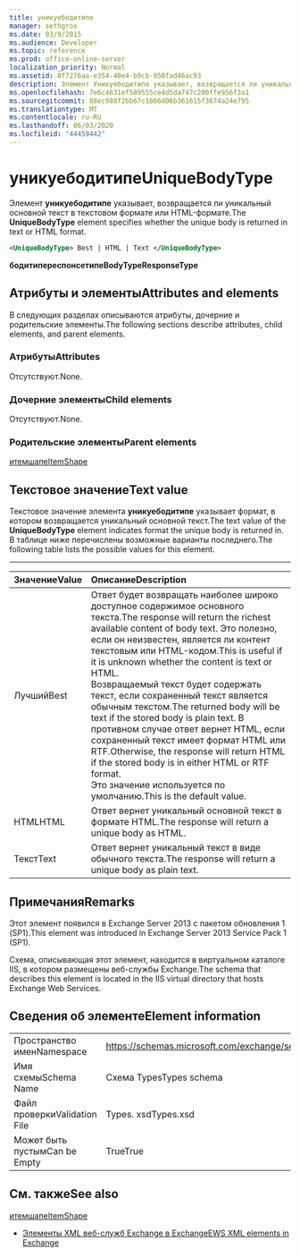 ```yaml
---
title: уникуебодитипе
manager: sethgros
ms.date: 03/9/2015
ms.audience: Developer
ms.topic: reference
ms.prod: office-online-server
localization_priority: Normal
ms.assetid: 8f7276aa-e354-40e4-b9cb-950fad46ac93
description: Элемент Уникуебодитипе указывает, возвращается ли уникальный основной текст в текстовом формате или HTML-формате.
ms.openlocfilehash: 7e6c4631ef589555ce4d5da747c200ffe956f3a1
ms.sourcegitcommit: 88ec988f2bb67c1866d06b361615f3674a24e795
ms.translationtype: MT
ms.contentlocale: ru-RU
ms.lasthandoff: 06/03/2020
ms.locfileid: "44459442"
---
```

# <a name="uniquebodytype"></a><span data-ttu-id="af205-103">уникуебодитипе</span><span class="sxs-lookup"><span data-stu-id="af205-103">UniqueBodyType</span></span>

<span data-ttu-id="af205-104">Элемент **уникуебодитипе** указывает, возвращается ли уникальный основной текст в текстовом формате или HTML-формате.</span><span class="sxs-lookup"><span data-stu-id="af205-104">The **UniqueBodyType** element specifies whether the unique body is returned in text or HTML format.</span></span> 
  
```XML
<UniqueBodyType> Best | HTML | Text </UniqueBodyType>
```

 <span data-ttu-id="af205-105">**бодитипереспонсетипе**</span><span class="sxs-lookup"><span data-stu-id="af205-105">**BodyTypeResponseType**</span></span>
## <a name="attributes-and-elements"></a><span data-ttu-id="af205-106">Атрибуты и элементы</span><span class="sxs-lookup"><span data-stu-id="af205-106">Attributes and elements</span></span>

<span data-ttu-id="af205-107">В следующих разделах описываются атрибуты, дочерние и родительские элементы.</span><span class="sxs-lookup"><span data-stu-id="af205-107">The following sections describe attributes, child elements, and parent elements.</span></span>
  
### <a name="attributes"></a><span data-ttu-id="af205-108">Атрибуты</span><span class="sxs-lookup"><span data-stu-id="af205-108">Attributes</span></span>

<span data-ttu-id="af205-109">Отсутствуют.</span><span class="sxs-lookup"><span data-stu-id="af205-109">None.</span></span>
  
### <a name="child-elements"></a><span data-ttu-id="af205-110">Дочерние элементы</span><span class="sxs-lookup"><span data-stu-id="af205-110">Child elements</span></span>

<span data-ttu-id="af205-111">Отсутствуют.</span><span class="sxs-lookup"><span data-stu-id="af205-111">None.</span></span>
  
### <a name="parent-elements"></a><span data-ttu-id="af205-112">Родительские элементы</span><span class="sxs-lookup"><span data-stu-id="af205-112">Parent elements</span></span>

[<span data-ttu-id="af205-113">итемшапе</span><span class="sxs-lookup"><span data-stu-id="af205-113">ItemShape</span></span>](itemshape.md)
  
## <a name="text-value"></a><span data-ttu-id="af205-114">Текстовое значение</span><span class="sxs-lookup"><span data-stu-id="af205-114">Text value</span></span>

<span data-ttu-id="af205-115">Текстовое значение элемента **уникуебодитипе** указывает формат, в котором возвращается уникальный основной текст.</span><span class="sxs-lookup"><span data-stu-id="af205-115">The text value of the **UniqueBodyType** element indicates format the unique body is returned in.</span></span> <span data-ttu-id="af205-116">В таблице ниже перечислены возможные варианты последнего.</span><span class="sxs-lookup"><span data-stu-id="af205-116">The following table lists the possible values for this element.</span></span> 
  
****

|<span data-ttu-id="af205-117">**Значение**</span><span class="sxs-lookup"><span data-stu-id="af205-117">**Value**</span></span>|<span data-ttu-id="af205-118">**Описание**</span><span class="sxs-lookup"><span data-stu-id="af205-118">**Description**</span></span>|
|:-----|:-----|
|<span data-ttu-id="af205-119">Лучший</span><span class="sxs-lookup"><span data-stu-id="af205-119">Best</span></span>  <br/> |<span data-ttu-id="af205-120">Ответ будет возвращать наиболее широко доступное содержимое основного текста.</span><span class="sxs-lookup"><span data-stu-id="af205-120">The response will return the richest available content of body text.</span></span> <span data-ttu-id="af205-121">Это полезно, если он неизвестен, является ли контент текстовым или HTML-кодом.</span><span class="sxs-lookup"><span data-stu-id="af205-121">This is useful if it is unknown whether the content is text or HTML.</span></span>  <br/> <span data-ttu-id="af205-122">Возвращаемый текст будет содержать текст, если сохраненный текст является обычным текстом.</span><span class="sxs-lookup"><span data-stu-id="af205-122">The returned body will be text if the stored body is plain text.</span></span> <span data-ttu-id="af205-123">В противном случае ответ вернет HTML, если сохраненный текст имеет формат HTML или RTF.</span><span class="sxs-lookup"><span data-stu-id="af205-123">Otherwise, the response will return HTML if the stored body is in either HTML or RTF format.</span></span>  <br/> <span data-ttu-id="af205-124">Это значение используется по умолчанию.</span><span class="sxs-lookup"><span data-stu-id="af205-124">This is the default value.</span></span>  <br/> |
|<span data-ttu-id="af205-125">HTML</span><span class="sxs-lookup"><span data-stu-id="af205-125">HTML</span></span>  <br/> |<span data-ttu-id="af205-126">Ответ вернет уникальный основной текст в формате HTML.</span><span class="sxs-lookup"><span data-stu-id="af205-126">The response will return a unique body as HTML.</span></span>  <br/> |
|<span data-ttu-id="af205-127">Текст</span><span class="sxs-lookup"><span data-stu-id="af205-127">Text</span></span>  <br/> |<span data-ttu-id="af205-128">Ответ вернет уникальный текст в виде обычного текста.</span><span class="sxs-lookup"><span data-stu-id="af205-128">The response will return a unique body as plain text.</span></span>  <br/> |
   
## <a name="remarks"></a><span data-ttu-id="af205-129">Примечания</span><span class="sxs-lookup"><span data-stu-id="af205-129">Remarks</span></span>

<span data-ttu-id="af205-130">Этот элемент появился в Exchange Server 2013 с пакетом обновления 1 (SP1).</span><span class="sxs-lookup"><span data-stu-id="af205-130">This element was introduced in Exchange Server 2013 Service Pack 1 (SP1).</span></span>
  
<span data-ttu-id="af205-131">Схема, описывающая этот элемент, находится в виртуальном каталоге IIS, в котором размещены веб-службы Exchange.</span><span class="sxs-lookup"><span data-stu-id="af205-131">The schema that describes this element is located in the IIS virtual directory that hosts Exchange Web Services.</span></span>
  
## <a name="element-information"></a><span data-ttu-id="af205-132">Сведения об элементе</span><span class="sxs-lookup"><span data-stu-id="af205-132">Element information</span></span>

|||
|:-----|:-----|
|<span data-ttu-id="af205-133">Пространство имен</span><span class="sxs-lookup"><span data-stu-id="af205-133">Namespace</span></span>  <br/> |https://schemas.microsoft.com/exchange/services/2006/types  <br/> |
|<span data-ttu-id="af205-134">Имя схемы</span><span class="sxs-lookup"><span data-stu-id="af205-134">Schema Name</span></span>  <br/> |<span data-ttu-id="af205-135">Схема Types</span><span class="sxs-lookup"><span data-stu-id="af205-135">Types schema</span></span>  <br/> |
|<span data-ttu-id="af205-136">Файл проверки</span><span class="sxs-lookup"><span data-stu-id="af205-136">Validation File</span></span>  <br/> |<span data-ttu-id="af205-137">Types. xsd</span><span class="sxs-lookup"><span data-stu-id="af205-137">Types.xsd</span></span>  <br/> |
|<span data-ttu-id="af205-138">Может быть пустым</span><span class="sxs-lookup"><span data-stu-id="af205-138">Can be Empty</span></span>  <br/> |<span data-ttu-id="af205-139">True</span><span class="sxs-lookup"><span data-stu-id="af205-139">True</span></span>  <br/> |
   
## <a name="see-also"></a><span data-ttu-id="af205-140">См. также</span><span class="sxs-lookup"><span data-stu-id="af205-140">See also</span></span>



[<span data-ttu-id="af205-141">итемшапе</span><span class="sxs-lookup"><span data-stu-id="af205-141">ItemShape</span></span>](itemshape.md)


- [<span data-ttu-id="af205-142">Элементы XML веб-служб Exchange в Exchange</span><span class="sxs-lookup"><span data-stu-id="af205-142">EWS XML elements in Exchange</span></span>](ews-xml-elements-in-exchange.md)

